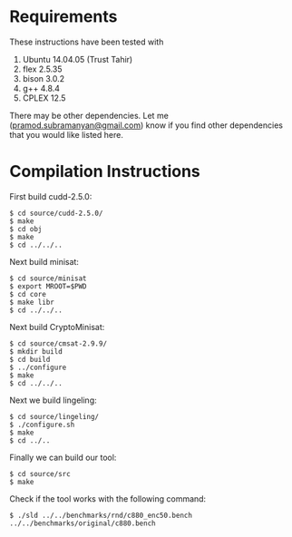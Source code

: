 Requirements
============

These instructions have been tested with 

1. Ubuntu 14.04.05 (Trust Tahir)
2. flex 2.5.35
3. bison 3.0.2
4. g++ 4.8.4
5. CPLEX 12.5

There may be other dependencies. Let me (pramod.subramanyan@gmail.com) know
if you find other dependencies that you would like listed here.

Compilation Instructions
========================

First build cudd-2.5.0:

    $ cd source/cudd-2.5.0/
    $ make
    $ cd obj
    $ make
    $ cd ../../..

Next build minisat:

    $ cd source/minisat
    $ export MROOT=$PWD
    $ cd core
    $ make libr
    $ cd ../../..

Next build CryptoMinisat:

    $ cd source/cmsat-2.9.9/
    $ mkdir build
    $ cd build
    $ ../configure
    $ make
    $ cd ../../..

Next we build lingeling:

    $ cd source/lingeling/
    $ ./configure.sh
    $ make
    $ cd ../..


Finally we can build our tool:

    $ cd source/src
    $ make

Check if the tool works with the following command:

    $ ./sld ../../benchmarks/rnd/c880_enc50.bench ../../benchmarks/original/c880.bench
